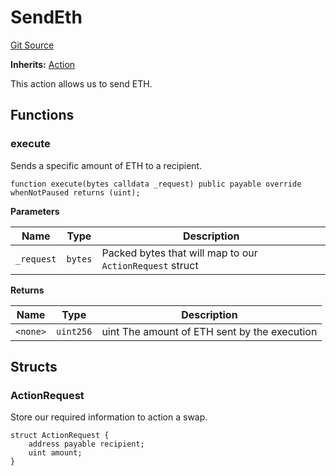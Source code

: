 # SendEth
[Git Source](https://github.com/FloorDAO/floor-v2/blob/fce0c6edadd90eef36eb24d13cfb5b386eeb9d00/src/contracts/actions/utils/SendEth.sol)

**Inherits:**
[Action](/src/contracts/actions/Action.sol/contract.Action.md)

This action allows us to send ETH.


## Functions
### execute

Sends a specific amount of ETH to a recipient.


```solidity
function execute(bytes calldata _request) public payable override whenNotPaused returns (uint);
```
**Parameters**

|Name|Type|Description|
|----|----|-----------|
|`_request`|`bytes`|Packed bytes that will map to our `ActionRequest` struct|

**Returns**

|Name|Type|Description|
|----|----|-----------|
|`<none>`|`uint256`|uint The amount of ETH sent by the execution|


## Structs
### ActionRequest
Store our required information to action a swap.


```solidity
struct ActionRequest {
    address payable recipient;
    uint amount;
}
```

